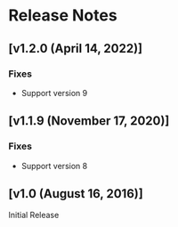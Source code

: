 # Release Notes

## [v1.2.0 (April 14, 2022)]

### Fixes

- Support version 9

## [v1.1.9 (November 17, 2020)]

### Fixes

- Support version 8

## [v1.0 (August 16, 2016)]

Initial Release